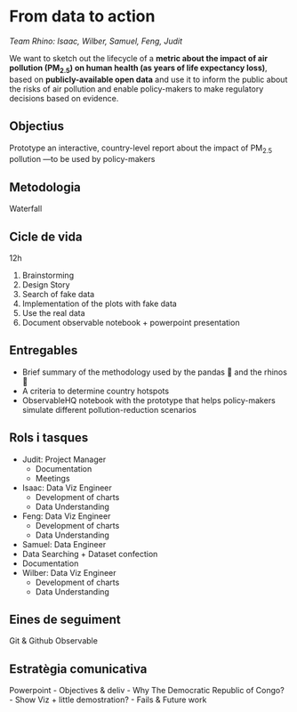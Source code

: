 # From data to action
*Team Rhino: Isaac, Wilber, Samuel, Feng, Judit*

We want to sketch out the lifecycle of a **metric about the impact of air pollution (PM<sub>2.5</sub>) on human health (as years of life expectancy loss)**, based on **publicly-available open data** and use it to inform the public about the risks of air pollution and enable policy-makers to make regulatory decisions based on evidence.


## Objectius
Prototype an interactive, country-level report about the impact of PM<sub>2.5</sub> pollution —to be used by policy-makers

## Metodologia
Waterfall

## Cicle de vida 
12h
1. Brainstorming 
2. Design Story
3. Search of fake data
4. Implementation of the plots with fake data
5. Use the real data 
6. Document observable notebook + powerpoint presentation


## Entregables
* Brief summary of the methodology used by the pandas 🐼 and the rhinos 🦏
* A criteria to determine country hotspots
* ObservableHQ notebook with the prototype that helps policy-makers simulate different pollution-reduction scenarios

## Rols i tasques
- Judit: Project Manager 
  - Documentation
  - Meetings
- Isaac: Data Viz Engineer 
  - Development of charts
  - Data Understanding
- Feng: Data Viz Engineer 
  - Development of charts
  - Data Understanding
- Samuel: Data Engineer  
 - Data Searching + Dataset confection
 - Documentation 
- Wilber: Data Viz Engineer
  - Development of charts
  - Data Understanding

## Eines de seguiment
Git & Github
Observable

## Estratègia comunicativa
Powerpoint
    - Objectives & deliv
    - Why The Democratic Republic of Congo?
    - Show Viz + little demostration? 
    - Fails & Future work
